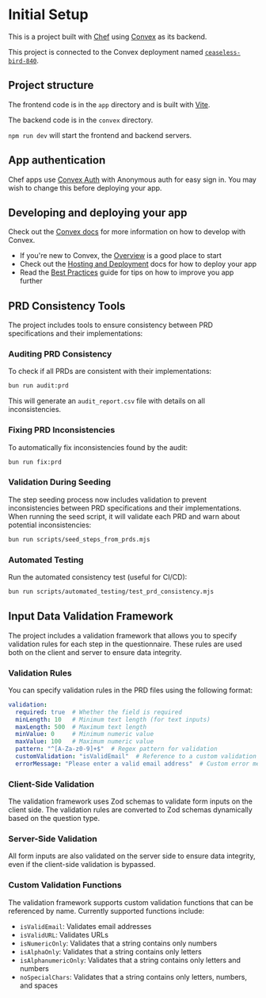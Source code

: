 # Initial Setup
  
This is a project built with [Chef](https://chef.convex.dev) using [Convex](https://convex.dev) as its backend.
  
This project is connected to the Convex deployment named [`ceaseless-bird-840`](https://dashboard.convex.dev/d/ceaseless-bird-840).
  
## Project structure
  
The frontend code is in the `app` directory and is built with [Vite](https://vitejs.dev/).
  
The backend code is in the `convex` directory.
  
`npm run dev` will start the frontend and backend servers.

## App authentication

Chef apps use [Convex Auth](https://auth.convex.dev/) with Anonymous auth for easy sign in. You may wish to change this before deploying your app.

## Developing and deploying your app

Check out the [Convex docs](https://docs.convex.dev/) for more information on how to develop with Convex.
* If you're new to Convex, the [Overview](https://docs.convex.dev/understanding/) is a good place to start
* Check out the [Hosting and Deployment](https://docs.convex.dev/production/) docs for how to deploy your app
* Read the [Best Practices](https://docs.convex.dev/understanding/best-practices/) guide for tips on how to improve you app further

## PRD Consistency Tools

The project includes tools to ensure consistency between PRD specifications and their implementations:

### Auditing PRD Consistency

To check if all PRDs are consistent with their implementations:

```bash
bun run audit:prd
```

This will generate an `audit_report.csv` file with details on all inconsistencies.

### Fixing PRD Inconsistencies

To automatically fix inconsistencies found by the audit:

```bash
bun run fix:prd
```

### Validation During Seeding

The step seeding process now includes validation to prevent inconsistencies between PRD specifications and their implementations. When running the seed script, it will validate each PRD and warn about potential inconsistencies:

```bash
bun run scripts/seed_steps_from_prds.mjs
```

### Automated Testing

Run the automated consistency test (useful for CI/CD):

```bash
bun run scripts/automated_testing/test_prd_consistency.mjs
```

## Input Data Validation Framework

The project includes a validation framework that allows you to specify validation rules for each step in the questionnaire. These rules are used both on the client and server to ensure data integrity.

### Validation Rules

You can specify validation rules in the PRD files using the following format:

```yaml
validation:
  required: true  # Whether the field is required
  minLength: 10   # Minimum text length (for text inputs)
  maxLength: 500  # Maximum text length
  minValue: 0     # Minimum numeric value
  maxValue: 100   # Maximum numeric value
  pattern: "^[A-Za-z0-9]+$"  # Regex pattern for validation
  customValidation: "isValidEmail"  # Reference to a custom validation function
  errorMessage: "Please enter a valid email address"  # Custom error message
```

### Client-Side Validation

The validation framework uses Zod schemas to validate form inputs on the client side. The validation rules are converted to Zod schemas dynamically based on the question type.

### Server-Side Validation

All form inputs are also validated on the server side to ensure data integrity, even if the client-side validation is bypassed.

### Custom Validation Functions

The validation framework supports custom validation functions that can be referenced by name. Currently supported functions include:

- `isValidEmail`: Validates email addresses
- `isValidURL`: Validates URLs
- `isNumericOnly`: Validates that a string contains only numbers
- `isAlphaOnly`: Validates that a string contains only letters
- `isAlphanumericOnly`: Validates that a string contains only letters and numbers
- `noSpecialChars`: Validates that a string contains only letters, numbers, and spaces

